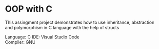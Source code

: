 # OOP with C
 This assingment project demonstrates how to use inheritance, abstraction and polymorphism in C language with the help of structs</br>

Language: C
IDE: Visual Studio Code <br />
Compiler: GNU 
